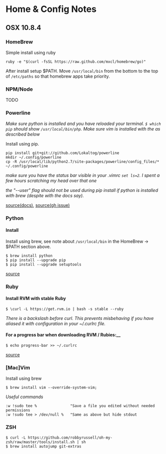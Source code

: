# Home & Config Notes

## OSX 10.8.4

### HomeBrew

Simple install using ruby

    ruby -e "$(curl -fsSL https://raw.github.com/mxcl/homebrew/go)"

After install setup $PATH. Move `/usr/local/bin` from the bottom to the top of `/etc/paths` so that homebrew apps take priority.

### NPM/Node

TODO

### Powerline

_Make sure python is installed and you have reloaded your terminal. `$ which pip` should show `/usr/local/bin/php`._
_Make sure vim is installed with the as described below_

Install using pip.

    pip install git+git://github.com/Lokaltog/powerline
    mkdir ~/.config/powerline
    cp -R /usr/local/lib/python2.7/site-packages/powerline/config_files/* ~/.config/powerline
    
_make sure you have the status bar visible in your .vimrc `set ls=2`. I spent a few hours scratching my head over that one_

_the "--user" flag should not be used during pip install if python is installed with brew (despite with the docs say)._

[source(docs)](https://powerline.readthedocs.org/en/latest/installation/osx.html#installation-osx), [source(gh issue)](https://github.com/Lokaltog/powerline/issues/39)

### Python

#### Install

Install using brew, see note about `/usr/local/bin` in the HomeBrew -> $PATH section above.

    $ brew install python
    $ pip install --upgrade pip
    $ pip install --upgrade setuptools

[source](https://github.com/mxcl/homebrew/wiki/Homebrew-and-Python)

### Ruby

#### Install RVM with stable Ruby

    $ \curl -L https://get.rvm.io | bash -s stable --ruby
   
*There is a backslash before curl. This prevents misbehaving if you have aliased it with configuration in your ~/.curlrc file.*

#### For a progress bar when downloading RVM / Rubies:__

    $ echo progress-bar >> ~/.curlrc

[source](https://rvm.io/rvm/install)

### [Mac]Vim

Install using brew

    $ brew install vim --override-system-vim;
    
_Useful commands_

    :w !sudo tee %               "Save a file you edited without needed permissions
    :w !sudo tee > /dev/null %   "Same as above but hide stdout
    
    
### ZSH
    
    $ curl -L https://github.com/robbyrussell/oh-my-zsh/raw/master/tools/install.sh | sh
    $ brew install autojump git-extras


